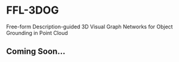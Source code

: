 # FFL-3DOG
Free-form Description-guided 3D Visual Graph Networks for Object Grounding in Point Cloud
## Coming Soon... 
